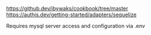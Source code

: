 https://github.dev/ibywaks/cookbook/tree/master
https://authjs.dev/getting-started/adapters/sequelize

Requires mysql server access and configuration via .env
